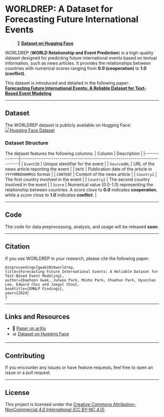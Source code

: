 # WORLDREP: A Dataset for Forecasting Future International Events

> 🚀 **[Dataset on Hugging Face](https://huggingface.co/datasets/Daehoon/WORLDREP)**  

WORLDREP (**WORLD Relationship and Event Prediction**) is a high-quality dataset designed for predicting future international events based on textual information, such as news articles. It provides the relationships between countries with numerical scores ranging from **0.0 (cooperation)** to **1.0 (conflict)**.

This dataset is introduced and detailed in the following paper:  
[**Forecasting Future International Events: A Reliable Dataset for Text-Based Event Modeling**](https://arxiv.org/abs/2411.14042)

---

## Dataset
The WORLDREP dataset is publicly available on Hugging Face:  
[![Hugging Face Dataset](https://img.shields.io/badge/Dataset-Hugging%20Face-blue)](https://huggingface.co/datasets/Daehoon/WORLDREP)

### Dataset Structure
The dataset features the following columns:
| Column       | Description                                                                 |
|--------------|-----------------------------------------------------------------------------|
| `EventID`    | Unique identifier for the event                                            |
| `SourceURL`  | URL of the news article reporting the event                                |
| `DATE`       | Publication date of the article in `YYYYMMDDHHMMSS` format                 |
| `CONTENT`    | Content of the news article                                                |
| `Country1`   | The first country involved in the event                                    |
| `Country2`   | The second country involved in the event                                   |
| `Score`      | Numerical value (0.0-1.0) representing the relationship between countries. A score close to **0.0** indicates **cooperation**, while a score close to **1.0** indicates **conflict**. |

---

## Code
The code for data preprocessing, analysis, and usage will be released **soon**.

---

## Citation
If you use WORLDREP in your research, please cite the following paper:
```
@inproceedings{gwak2024worldrep,
title={Forecasting Future International Events: A Reliable Dataset for Text-Based Event Modeling},
author={Daehoon Gwak, Junwoo Park, Minho Park, Chaehun Park, Hyunchan Lee, Edward Choi and Jaegul Choo},
booktitle={EMNLP Findings},
year={2024}
}
```

---

## Links and Resources
- 📄 [Paper on arXiv](https://arxiv.org/abs/2411.14042)  
- 📊 [Dataset on Hugging Face](https://huggingface.co/datasets/Daehoon/WORLDREP)

---

## Contributing
If you encounter any issues or have feature requests, feel free to open an issue or a pull request.

---

## License
This project is licensed under the [Creative Commons Attribution-NonCommercial 4.0 International (CC BY-NC 4.0)](https://creativecommons.org/licenses/by-nc/4.0/).

